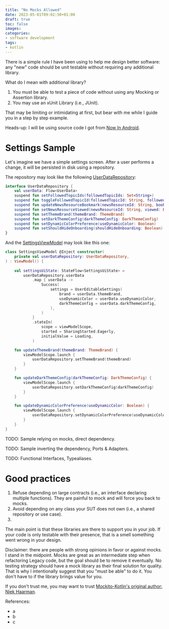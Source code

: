 ```yaml
---
title: "No Mocks Allowed"
date: 2023-05-01T09:02:50+01:00
draft: true
toc: false
images:
categories:
- software development
tags:
- kotlin
---
```


There is a simple rule I have been using to help me design better software: any "new" code should be unit testable without requiring any additional library.

What do I mean with additional library?

1. You must be able to test a piece of code without using any Mocking or Assertion library.
2. You may use an xUnit Library (i.e., JUnit).

That may be limiting or intimidating at first, but bear with me while I guide you in a step by step example.

Heads-up: I will be using source code I got from [Now In Android](https://github.com/android/nowinandroid).

# Settings Sample

Let's imagine we have a simple settings screen. After a user performs a change, it will be persisted in disk using a repository.

The repository may look like the following [UserDataRepository](https://github.com/android/nowinandroid/blob/d9057010282c48d257cd742701350108c27daa5d/core/data/src/main/java/com/google/samples/apps/nowinandroid/core/data/repository/UserDataRepository.kt#L24):

```kotlin
interface UserDataRepository {
    val userData: Flow<UserData>
    suspend fun setFollowedTopicIds(followedTopicIds: Set<String>)
    suspend fun toggleFollowedTopicId(followedTopicId: String, followed: Boolean)
    suspend fun updateNewsResourceBookmark(newsResourceId: String, bookmarked: Boolean)
    suspend fun setNewsResourceViewed(newsResourceId: String, viewed: Boolean)
    suspend fun setThemeBrand(themeBrand: ThemeBrand)
    suspend fun setDarkThemeConfig(darkThemeConfig: DarkThemeConfig)
    suspend fun setDynamicColorPreference(useDynamicColor: Boolean)
    suspend fun setShouldHideOnboarding(shouldHideOnboarding: Boolean)
}
```

And the [SettingsViewModel](https://github.com/android/nowinandroid/blob/819dd494ad3d95f9dc742947500ee2f7b461360b/feature/settings/src/main/java/com/google/samples/apps/nowinandroid/feature/settings/SettingsViewModel.kt) may look like this one:

```kotlin
class SettingsViewModel @Inject constructor(
    private val userDataRepository: UserDataRepository,
) : ViewModel() {
    
    val settingsUiState: StateFlow<SettingsUiState> =
        userDataRepository.userData
            .map { userData ->
                Success(
                    settings = UserEditableSettings(
                        brand = userData.themeBrand,
                        useDynamicColor = userData.useDynamicColor,
                        darkThemeConfig = userData.darkThemeConfig,
                    ),
                )
            }
            .stateIn(
                scope = viewModelScope,
                started = SharingStarted.Eagerly,
                initialValue = Loading,
            )

    fun updateThemeBrand(themeBrand: ThemeBrand) {
        viewModelScope.launch {
            userDataRepository.setThemeBrand(themeBrand)
        }
    }

    fun updateDarkThemeConfig(darkThemeConfig: DarkThemeConfig) {
        viewModelScope.launch {
            userDataRepository.setDarkThemeConfig(darkThemeConfig)
        }
    }

    fun updateDynamicColorPreference(useDynamicColor: Boolean) {
        viewModelScope.launch {
            userDataRepository.setDynamicColorPreference(useDynamicColor)
        }
    }
}
```

TODO: Sample relying on mocks, direct dependency.

TODO: Sample inverting the dependency, Ports & Adapters.

TODO: Functional Interfaces, Typealiases.

# Good practices

1. Refuse depending on large contracts (i.e., an interface declaring multiple functions). They are painful to mock and will force you back to mocks.
2. Avoid depending on any class your SUT does not own (i.e., a shared repository or use case).
3. 


The main point is that these libraries are there to support you in your job. If your code is only testable with their presence, that is a smell something went wrong in your design.

Disclaimer: there are people with strong opinions in favor or against mocks. I stand in the midpoint. Mocks are great as an intermediate step when refactoring Legacy code, but the goal should be to remove it eventually. No testing strategy should have a mock library as their final solution for quality. That is why I intentionally suggest that you "must be able" to do it. You don't have to if the library brings value for you.

If you don't trust me, you may want to trust [Mockito-Kotlin's original author: Niek Haarman](https://twitter.com/n_haarman/status/1610569197112770561?s=20).

References:
- a
- b
- c
